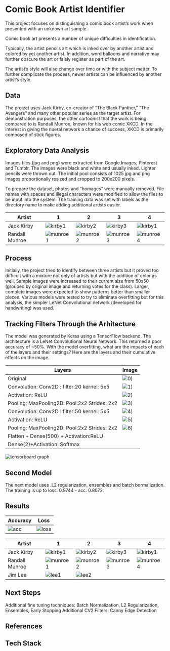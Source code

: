 # Comic Book Artist Identifier

This project focuses on distinguishing a comic book artist’s work when presented with an unknown art sample. 

Comic book art presents a number of unique difficulties in identification. 

Typically, the artist pencils art which is inked over by another artist and colored by yet another artist. In addition, word balloons and narrative may further obscure the art or falsly register as part of the art. 

The artist’s style will also change over time or with the subject matter. To further complicate the process, newer artists can be influenced by another artist’s style.


## Data
The project uses Jack Kirby, co-creator of “The Black Panther,” “The Avengers” and many other popular series as the target artist. For demonstration purposes, the other cartoonist that the work is being compared to is Randall Munroe, known for his web comic XKCD. In the interest in giving the nueral network a chance of success, XKCD is primarily composed of stick figures.


## Exploratory Data Analysis
Images files (jpg and png) were extracted from Google Images, Pinterest and Tumblr. The images were black and white and usually inked. Lighter pencils were thrown out. The initial pool consists of 1025 jpg and png images proportionally resized and cropped to 200x200 pixels.

To prepare the dataset, photos and “homages” were manually removed. File names with spaces and illegal characters were modified to allow the files to be input into the system. The training data was set with labels as the directory name to make adding additional artists easier.


| Artist  | 1  |2 |3|4 |
|---|---|---|---|---|
|Jack Kirby| ![kirby1](https://github.com/rhaussmann/ds-capstone-2/blob/master/img/kirby989.jpg) |![kirby2](https://github.com/rhaussmann/ds-capstone-2/blob/master/img/kirby1001.jpg) |![kirby3](https://github.com/rhaussmann/ds-capstone-2/blob/master/img/kirby1004.jpg) |![kirby1](https://github.com/rhaussmann/ds-capstone-2/blob/master/img/kirby1008.jpg) |
| Randall Munroe  | ![munroe1](https://github.com/rhaussmann/ds-capstone-2/blob/master/img/xkcd101.jpg)  |![munroe2](https://github.com/rhaussmann/ds-capstone-2/blob/master/img/xkcd102.jpg)  |![munroe3](https://github.com/rhaussmann/ds-capstone-2/blob/master/img/xkcd1012.jpg)  |![munroe4](https://github.com/rhaussmann/ds-capstone-2/blob/master/img/xkcd1016.jpg)  |

## Process
Initially, the project tried to identify between three artists but it proved too difficult with a mixture not only of artists but with the addition of color as well. Sample images were increased to their current size from 50x50 (grouped by original image and returning votes for the class). Larger, complete images were expected to show patterns better than smaller pieces. Various models were tested to try to eliminate overfitting but for this analysis, the simpler LeNet Convolutional network (developed for handwriting) was used.


## Tracking Filters Through the Arhitecture

The model was generated by Keras using a TensorFlow backend. The architecture is a LeNet Convolutional Neural Network. This returned a poor accuracy of ~50%. With the model overfitting, what are the impacts of each of the layers and their settings?
Here are the layers and their cumulative effects on the image.

| Layers  |  Image| 
|---|---|
| Original  |![0](https://github.com/rhaussmann/ds-capstone-2/blob/master/img/kirby989.jpg))  |
|Convolution: Conv2D : filter:20 kernel: 5x5 |![1](https://github.com/rhaussmann/ds-capstone-2/blob/master/img/f1.png))|
|Activation: ReLU |![2](https://github.com/rhaussmann/ds-capstone-2/blob/master/img/f2.png))|
|Pooling: MaxPooling2D: Pool:2x2 Strides: 2x2 |![3](https://github.com/rhaussmann/ds-capstone-2/blob/master/img/f3.png))|
|Convolution: Conv2D : filter:50 kernel: 5x5  |![4](https://github.com/rhaussmann/ds-capstone-2/blob/master/img/f4.png))|
|Activation: ReLU |![5](https://github.com/rhaussmann/ds-capstone-2/blob/master/img/f5.png))|
|Pooling: MaxPooling2D: Pool:2x2 Strides: 2x2 |![6](https://github.com/rhaussmann/ds-capstone-2/blob/master/img/f6.png))|
|Flatten + Dense(500) + Activation:ReLU||
|Dense(2)+Activation: Softmax||




![tensorboard graph](https://github.com/rhaussmann/ds-capstone-2/blob/master/img/tensorboard.png "Tensorboard Graph")


## Second Model
The next model uses .L2 regularization, ensembles and batch bormalization. The training is up to loss: 0.9744 - acc: 0.8072.

## Results

| Accuracy| Loss |
|---|---|
|![acc](https://github.com/rhaussmann/ds-capstone-2/blob/master/img/acc.png)|![loss](https://github.com/rhaussmann/ds-capstone-2/blob/master/img/loss.png)|

| Artist  | 1  |2 |3|4 |
|---|---|---|---|---|
|Jack Kirby| ![kirby1](https://github.com/rhaussmann/ds-capstone-2/blob/master/img/kr1.png) |![kirby2](https://github.com/rhaussmann/ds-capstone-2/blob/master/img/kr2.png) |![kirby3](https://github.com/rhaussmann/ds-capstone-2/blob/master/img/kr3.png) |![kirby1](https://github.com/rhaussmann/ds-capstone-2/blob/master/img/kr4.png) |
| Randall Munroe  | ![munroe1](https://github.com/rhaussmann/ds-capstone-2/blob/master/img/xr1.png)  |![munroe2](https://github.com/rhaussmann/ds-capstone-2/blob/master/img/xr2.png)  |![munroe3](https://github.com/rhaussmann/ds-capstone-2/blob/master/img/xr3.png)  |![munroe4](https://github.com/rhaussmann/ds-capstone-2/blob/master/img/xr4.png)  |
|Jim Lee|![lee1](https://github.com/rhaussmann/ds-capstone-2/blob/master/img/lr1.png)|![lee2](https://github.com/rhaussmann/ds-capstone-2/blob/master/img/lr2.png)|||

## Next Steps

Additional fine tuning techniques: Batch Normalization, L2 Regularization, Ensembles, Early Stopping
Additional CV2 Filters: Canny Edge Detection

## References

## Tech Stack
